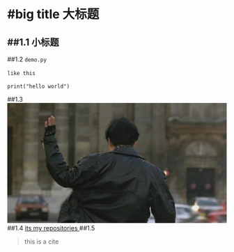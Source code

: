 #big title
大标题
====
##1.1
小标题
-----

##1.2
`demo.py`

``like this``

```
print("hello world")
```

##1.3
![its me](https://github.com/freelikeff/my_first/blob/master/the%20handsomer.jpg) 
##1.4
[its my repositories ](https://github.com/freelikeff/my_first)
##1.5
>this is a cite
    
